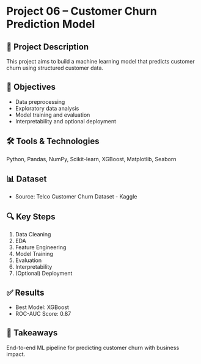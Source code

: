 # Project 06 – Customer Churn Prediction Model

## 📄 Project Description
This project aims to build a machine learning model that predicts customer churn using structured customer data.

## 🎯 Objectives
- Data preprocessing
- Exploratory data analysis
- Model training and evaluation
- Interpretability and optional deployment

## 🛠️ Tools & Technologies
Python, Pandas, NumPy, Scikit-learn, XGBoost, Matplotlib, Seaborn

## 📊 Dataset
- Source: Telco Customer Churn Dataset - Kaggle

## 🔍 Key Steps
1. Data Cleaning
2. EDA
3. Feature Engineering
4. Model Training
5. Evaluation
6. Interpretability
7. (Optional) Deployment

## ✅ Results
- Best Model: XGBoost
- ROC-AUC Score: 0.87

## 📌 Takeaways
End-to-end ML pipeline for predicting customer churn with business impact.

